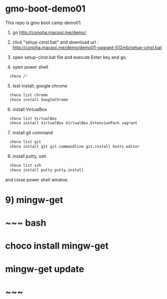 gmo-boot-demo01
===============

This repo is gmo boot camp demo01.

1) go http://conoha.macpoi.me/demo/

2) click "setup-cinst.bat" and download
  url : http://conoha.macpoi.me/demo/demo01-vagrant-512mb/setup-cinst.bat

3) open setup-cinst.bat file and execute
  Enter key and go.
  
4) open power shell
~~~ bash
  choco /?
~~~

5) test install; google chrome
~~~ bash
  choco list chrome
  choco install GoogleChrome
~~~

6) install VirtualBox
~~~ bash
  choco list VirtualBox
  choco install VirtualBox VirtualBox.ExtensionPack vagrant
~~~

7) install git command
~~~ bash
  choco list git
  choco install git git.commandline git.install hosts.editor
~~~

8) install putty, ssh
~~~ bash
  choco list ssh
  choco install putty putty.install
~~~
and close power shell window.

# 9) mingw-get
# ~~~ bash
#  choco install mingw-get
#  mingw-get update
# ~~~
  
